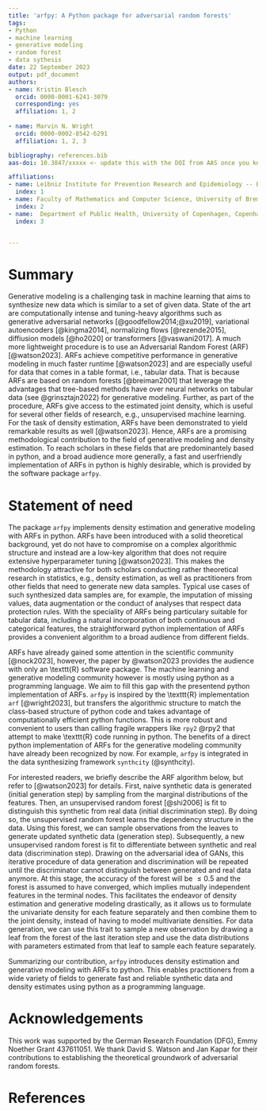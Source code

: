 ```yaml
---
title: 'arfpy: A Python package for adversarial random forests'
tags:
- Python
- machine learning
- generative modeling
- random forest
- data sythesis
date: 22 September 2023
output: pdf_document
authors:
- name: Kristin Blesch
  orcid: 0000-0001-6241-3079
  corresponding: yes
  affiliation: 1, 2
  
- name: Marvin N. Wright
  orcid: 0000-0002-8542-6291
  affiliation: 1, 2, 3

bibliography: references.bib
aas-doi: 10.3847/xxxxx <- update this with the DOI from AAS once you know it.

affiliations:
- name: Leibniz Institute for Prevention Research and Epidemiology -- BIPS, Bremen, Germany
  index: 1
- name: Faculty of Mathematics and Computer Science, University of Bremen, Bremen, Germany
  index: 2
- name:  Department of Public Health, University of Copenhagen, Copenhagen, Denmark
  index: 3


---
```


# Summary

Generative modeling is a challenging task in machine learning that aims to synthesize new data which is similar to a set of given data. State of the art are computationally intense and tuning-heavy algorithms such as generative adversarial networks [@goodfellow2014;@xu2019], variational autoencoders [@kingma2014], normalizing flows [@rezende2015], diffiusion models [@ho2020] or transformers [@vaswani2017]. A much more lightweight procedure is to use an Adversarial Random Forest (ARF) [@watson2023].  ARFs achieve competitive performance in generative modeling in much faster runtime [@watson2023] and are especially useful for data that comes in a table format, i.e., tabular data. That is because ARFs are based on random forests [@breiman2001] that leverage the advantages that tree-based methods have over neural networks on tabular data (see @grinsztajn2022) for generative modeling. Further, as part of the procedure, ARFs give access to the estimated joint density, which is useful for several other fields of research, e.g., unsupervised machine learning. For the task of density estimation, ARFs have been demonstrated to yield remarkable results as well [@watson2023].  Hence, ARFs are a promising methodological contribution to the field of generative modeling and density estimation. To reach scholars in these fields that are predominantely based in python, and a broad audience more generally, a fast and userfriendly implementation of ARFs in python is highly desirable, which is provided by the software package `arfpy`. 

# Statement of need

The package `arfpy` implements density estimation and generative modeling with ARFs in python. ARFs have been introduced with a solid theoretical background, yet do not have to compromise on a complex algorithmic structure and instead are a low-key algorithm that does not require extensive hyperparameter tuning [@watson2023]. This makes the methodology attractive for both scholars conducting rather theoretical research in statistics, e.g., density estimation, as well as practitioners from other fields that need to generate new data samples. Typical use cases of such synthesized data samples are, for example, the imputation of missing values, data augmentation or the  conduct of analyses that respect data protection rules. With the speciality of ARFs being particulary suitable for tabular data, including a natural incorporation of both continuous and categorical features, the straightforward python implementation of ARFs provides a convenient algorithm to a broad audience from different fields. 

ARFs have already gained some attention in the scientific community [@nock2023], however, the paper by @watson2023 provides the audience with only an \texttt{R} software package. The machine learning and generative modeling community however is mostly using python as a programming language. We aim to fill this gap with the presentend python implementation of ARFs. `arfpy` is inspired by the \texttt{R} implementation `arf` [@wright2023], but transfers the algorithmic structure to match the class-based structure of python code and takes advantage of computationally efficient python functions. This is more robust and convenient to users than calling fragile wrappers like `rpy2` @rpy2 that attempt to make \texttt{R} code running in python. The benefits of a direct python implementation of ARFs for the generative modeling community have already been recognized by now. For example, `arfpy` is integrated in the data synthesizing framework `synthcity` (@synthcity). 


For interested readers, we briefly describe the ARF algorithm below, but refer to [@watson2023] for details. First, naive synthetic data is generated (initial generation step) by sampling from the marginal distributions of the features.  Then, an unsupervised random forest [@shi2006] is fit to distinguish this synthetic from real data (initial discrimination step). By doing so, the unsupervised random forest learns the dependency structure in the data. Using this forest, we can sample observations from the leaves to generate updated synthetic data (generation step). Subsequently, a new unsupervised random forest is fit to differentiate between synthetic and real data (discrimination step). Drawing on the adversarial idea of GANs, this iterative procedure of data generation and discrimination will be repeated until the discriminator cannot distinguish between generated and real data anymore. At this stage, the accuracy of the forest will be $\leq 0.5$ and the forest is assumed to have converged, which implies mutually independent features in the terminal nodes. This facilitates the endeavor of density estimation and generative modeling drastically, as it allows us to formulate the univariate density for each feature separately and then combine them to the joint density, instead of having to model multivariate densities. For data generation, we can use this trait to sample a new observation by drawing a leaf from the forest of the last iteration step and use the data distributions with parameters estimated from that leaf to sample each feature separately. 

Summarizing our contribution, `arfpy` introduces density estimation and generative modeling with ARFs to python. This enables practitioners from a wide variety of fields to generate fast and reliable synthetic data and density estimates using python as a programming language. 

# Acknowledgements
This work was supported by the German Research Foundation (DFG), Emmy Noether Grant 437611051. We thank David S. Watson and Jan Kapar for their contributions to establishing the theoretical groundwork of adversarial random forests. 

# References


